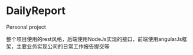 DailyReport
===========

Personal project

整个项目使用的rest风格，后端使用NodeJs实现的接口，前端使用angularJs框架，主要业务实现公司的日常工作报告提交等
